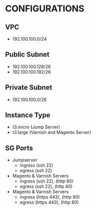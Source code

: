# CONFIGURATIONS

## VPC

- 192.100.100.0/24

## Public Subnet

- 192.100.100.128/26
- 192.100.100.192/26

## Private Subnet

- 192.100.100.0/26

## Instance Type

- t3.micro (Jump Server)
- t3.large (Varnish and Magento Server)

## SG Ports

- Jumpserver
  - ingress (ssh 22)
  - egress (ssh 22)
- Magento & Varnish Servers
  - ingress (ssh 22), (http 80)
  - egress (ssh 22), (http 80)
- Magento & Varnish Servers
  - ingress (https 443), (http 80)
  - egress (https 443), (http 80)
